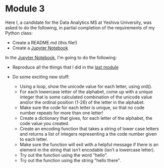 # Module 3

Here I, a candidate for the Data Analytics MS at Yeshiva University, was asked to do the following, in partial completion of the requirements of my Python class:

* Create a README.md (this file!)
* Create a [Jupyter Notebook](Assignment_2.ipynb)

In the [Jupyter Notebook](Assignment_2.ipynb), I'm going to do the following:

* Reproduce all the things that I did in the [last module](../Module_2)

* Do some exciting new stuff:
  - Using a loop, show the unicode value for each letter, using ord().
  - For each lowercase letter of the alphabet, come up with a unique integer that is some calculated combination of the unicode value and/or the ordinal position (1-26) of the letter in the alphabet.
  - Make sure the code for each letter is unique, so that no code number repeats for more than one letter!  
  - Create a dictionary that gives, for each letter of the alphabet, the code value you created.
  - Create an encoding function that takes a string of lower case letters and returns a list of integers representing a the code number given to each letter.  
  - Make sure the function will exit with a helpful message if there is an element in the string that isn’t encodable (isn’t a lowercase letter).
  - Try out the function using the word "hello".
  - Try out the function using the string "hello there".
